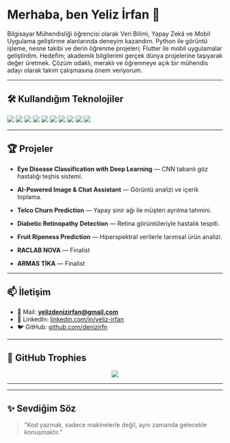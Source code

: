 # Merhaba, ben Yeliz İrfan 👋
Bilgisayar Mühendisliği öğrencisi olarak Veri Bilimi, Yapay Zekâ ve Mobil Uygulama geliştirme alanlarında deneyim kazandım. Python ile görüntü işleme, nesne takibi ve derin öğrenme projeleri; Flutter ile mobil uygulamalar geliştirdim. Hedefim; akademik bilgilerimi gerçek dünya projelerine taşıyarak değer üretmek. Çözüm odaklı, meraklı ve öğrenmeye açık bir mühendis adayı olarak takım çalışmasına önem veriyorum.


---


## 🛠️ Kullandığım Teknolojiler
<p align="left">
<img src="https://img.shields.io/badge/Python-3776AB?style=for-the-badge&logo=python&logoColor=white" />
<img src="https://img.shields.io/badge/TensorFlow-FF6F00?style=for-the-badge&logo=tensorflow&logoColor=white" />
<img src="https://img.shields.io/badge/PyTorch-EE4C2C?style=for-the-badge&logo=pytorch&logoColor=white" />
<img src="https://img.shields.io/badge/OpenCV-5C3EE8?style=for-the-badge&logo=opencv&logoColor=white" />
<img src="https://img.shields.io/badge/Flutter-02569B?style=for-the-badge&logo=flutter&logoColor=white" />
<img src="https://img.shields.io/badge/Dart-0175C2?style=for-the-badge&logo=dart&logoColor=white" />
<img src="https://img.shields.io/badge/Firebase-FFCA28?style=for-the-badge&logo=firebase&logoColor=black" />
<img src="https://img.shields.io/badge/Django-092E20?style=for-the-badge&logo=django&logoColor=white" />
<img src="https://img.shields.io/badge/MySQL-4479A1?style=for-the-badge&logo=mysql&logoColor=white" />
<img src="https://img.shields.io/badge/PostgreSQL-316192?style=for-the-badge&logo=postgresql&logoColor=white" />
</p>


---


## 🏆 Projeler
- **Eye Disease Classification with Deep Learning** — CNN tabanlı göz hastalığı teşhis sistemi.
- **AI-Powered Image & Chat Assistant** — Görüntü analizi ve içerik toplama.
- **Telco Churn Prediction** — Yapay sinir ağı ile müşteri ayrılma tahmini.
- **Diabetic Retinopathy Detection** — Retina görüntüleriyle hastalık tespiti.
- **Fruit Ripeness Prediction** — Hiperspektral verilerle tarımsal ürün analizi.


- **RACLAB NOVA** — Finalist
- **ARMAS TİKA** — Finalist

---


## 📫 İletişim
- 📧 Mail: **yelizdenizirfan@gmail.com**
- 🔗 LinkedIn: [linkedin.com/in/yeliz-irfan](https://www.linkedin.com/in/yeliz-irfan/)
- 🐦 GitHub: [github.com/denizirfn](https://github.com/denizirfn)


---


## 🏅 GitHub Trophies
<p align="center">
<img src="https://github-profile-trophy.vercel.app/?username=denizirfn&theme=tokyonight&column=6&margin-w=10&margin-h=10" />
</p>


---


---


## ✨ Sevdiğim Söz
> "Kod yazmak, sadece makinelerle değil, aynı zamanda gelecekle konuşmaktır."
